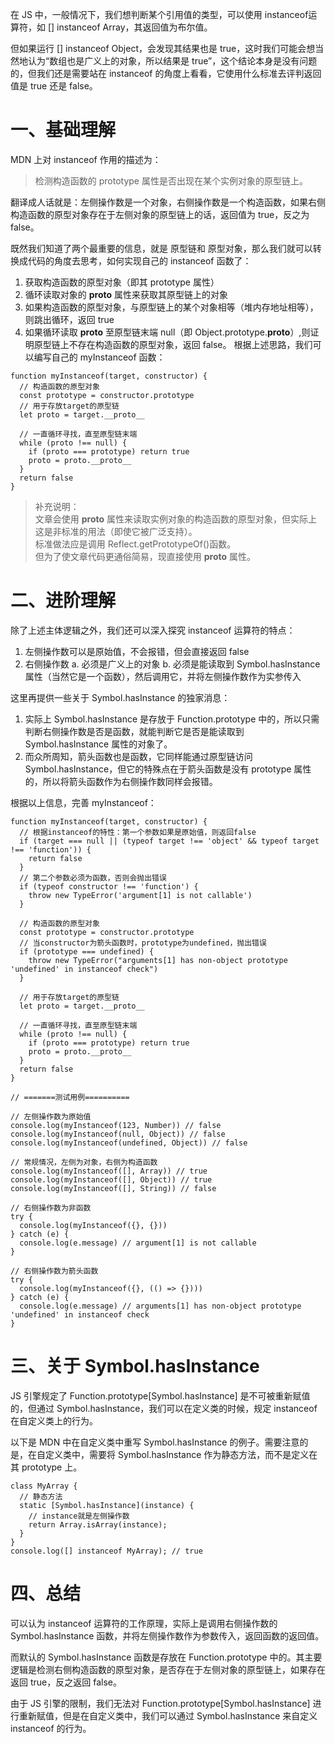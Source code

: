 在 JS 中，一般情况下，我们想判断某个引用值的类型，可以使用 instanceof运算符，如 [] instanceof Array，其返回值为布尔值。    

但如果运行 [] instanceof Object，会发现其结果也是 true，这时我们可能会想当然地认为“数组也是广义上的对象，所以结果是 true”，这个结论本身是没有问题的，但我们还是需要站在 instanceof 的角度上看看，它使用什么标准去评判返回值是 true 还是 false。

# 一、基础理解
MDN 上对 instanceof 作用的描述为：    
> 检测构造函数的 prototype 属性是否出现在某个实例对象的原型链上。

翻译成人话就是：左侧操作数是一个对象，右侧操作数是一个构造函数，如果右侧构造函数的原型对象存在于左侧对象的原型链上的话，返回值为 true，反之为 false。

既然我们知道了两个最重要的信息，就是 原型链和 原型对象，那么我们就可以转换成代码的角度去思考，如何实现自己的 instanceof 函数了：
1. 获取构造函数的原型对象（即其 prototype 属性）
2. 循环读取对象的 __proto__ 属性来获取其原型链上的对象
3. 如果构造函数的原型对象，与原型链上的某个对象相等（堆内存地址相等），则跳出循环，返回 true
4. 如果循环读取 __proto__ 至原型链末端 null（即 Object.prototype.__proto__）,则证明原型链上不存在构造函数的原型对象，返回 false。
根据上述思路，我们可以编写自己的 myInstanceof 函数：
```instanceof基础实现
function myInstanceof(target, constructor) {
  // 构造函数的原型对象
  const prototype = constructor.prototype
  // 用于存放target的原型链
  let proto = target.__proto__

  // 一直循环寻找，直至原型链末端
  while (proto !== null) {
    if (proto === prototype) return true
    proto = proto.__proto__
  }
  return false
}
```

> 补充说明：   
文章会使用 __proto__ 属性来读取实例对象的构造函数的原型对象，但实际上这是非标准的用法（即使它被广泛支持）。    
标准做法应是调用 Reflect.getPrototypeOf()函数。   
但为了使文章代码更通俗简易，现直接使用 __proto__ 属性。

# 二、进阶理解
除了上述主体逻辑之外，我们还可以深入探究 instanceof 运算符的特点：
1. 左侧操作数可以是原始值，不会报错，但会直接返回 false
2. 右侧操作数
  a. 必须是广义上的对象
  b. 必须是能读取到 Symbol.hasInstance 属性（当然它是一个函数），然后调用它，并将左侧操作数作为实参传入

这里再提供一些关于 Symbol.hasInstance 的独家消息：
1. 实际上 Symbol.hasInstance 是存放于 Function.prototype 中的，所以只需判断右侧操作数是否是函数，就能判断它是否是能读取到 Symbol.hasInstance 属性的对象了。
2. 而众所周知，箭头函数也是函数，它同样能通过原型链访问 Symbol.hasInstance，但它的特殊点在于箭头函数是没有 prototype 属性的，所以将箭头函数作为右侧操作数同样会报错。

根据以上信息，完善 myInstanceof：
```完整实现instanceof
function myInstanceof(target, constructor) {
  // 根据instanceof的特性：第一个参数如果是原始值，则返回false
  if (target === null || (typeof target !== 'object' && typeof target !== 'function')) {
    return false
  }
  // 第二个参数必须为函数，否则会抛出错误
  if (typeof constructor !== 'function') {
    throw new TypeError('argument[1] is not callable')
  }

  // 构造函数的原型对象
  const prototype = constructor.prototype
  // 当constructor为箭头函数时，prototype为undefined，抛出错误
  if (prototype === undefined) {
    throw new TypeError("arguments[1] has non-object prototype 'undefined' in instanceof check")
  } 
  
  // 用于存放target的原型链
  let proto = target.__proto__

  // 一直循环寻找，直至原型链末端
  while (proto !== null) {
    if (proto === prototype) return true
    proto = proto.__proto__
  }
  return false
}

// =======测试用例==========

// 左侧操作数为原始值
console.log(myInstanceof(123, Number)) // false
console.log(myInstanceof(null, Object)) // false
console.log(myInstanceof(undefined, Object)) // false

// 常规情况，左侧为对象，右侧为构造函数
console.log(myInstanceof([], Array)) // true
console.log(myInstanceof([], Object)) // true
console.log(myInstanceof([], String)) // false

// 右侧操作数为非函数
try {
  console.log(myInstanceof({}, {}))
} catch (e) {
  console.log(e.message) // argument[1] is not callable
}

// 右侧操作数为箭头函数
try {
  console.log(myInstanceof({}, (() => {})))
} catch (e) {
  console.log(e.message) // arguments[1] has non-object prototype 'undefined' in instanceof check
}
```

# 三、关于 Symbol.hasInstance
JS 引擎规定了 Function.prototype[Symbol.hasInstance] 是不可被重新赋值的，但通过 Symbol.hasInstance，我们可以在定义类的时候，规定 instanceof 在自定义类上的行为。 

以下是 MDN 中在自定义类中重写 Symbol.hasInstance 的例子。需要注意的是，在自定义类中，需要将 Symbol.hasInstance 作为静态方法，而不是定义在其 prototype 上。
```MDN例子
class MyArray {
  // 静态方法
  static [Symbol.hasInstance](instance) {
    // instance就是左侧操作数
    return Array.isArray(instance);
  }
}
console.log([] instanceof MyArray); // true
```

# 四、总结
可以认为 instanceof 运算符的工作原理，实际上是调用右侧操作数的 Symbol.hasInstance 函数，并将左侧操作数作为参数传入，返回函数的返回值。  

而默认的 Symbol.hasInstance 函数是存放在 Function.prototype 中的。其主要逻辑是检测右侧构造函数的原型对象，是否存在于左侧对象的原型链上，如果存在返回 true，反之返回 false。

由于 JS 引擎的限制，我们无法对 Function.prototype[Symbol.hasInstance] 进行重新赋值，但是在自定义类中，我们可以通过 Symbol.hasInstance 来自定义 instanceof 的行为。
